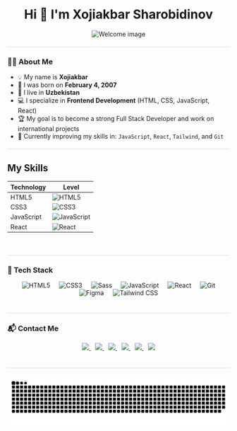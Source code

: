<h1 align="center">Hi 👋 I'm Xojiakbar Sharobidinov</h1>

<div align="center">
  <img src="https://www.icegif.com/wp-content/uploads/2024/02/icegif-331.gif" height="400" alt="Welcome image" />
</div>

<hr style="border: 0; height: 1px; background: #ddd; margin: 20px 0;" />

### 🧑‍💻 About Me

- 💡 My name is **Xojiakbar**  
- 🎂 I was born on **February 4, 2007**  
- 🏡 I live in **Uzbekistan**  
- 💻 I specialize in **Frontend Development** (HTML, CSS, JavaScript, React)  
- 🏆 My goal is to become a strong Full Stack Developer and work on international projects  
- 🌱 Currently improving my skills in: `JavaScript`, `React`, `Tailwind`, and `Git`  


<hr style="border: 0; height: 1px; background: #ddd; margin: 20px 0;" />

## My Skills

<div align="left" style="width: 100%; max-width: 900px; margin: 0 auto;" markdown="1">

| Technology | Level                                    |
|------------|------------------------------------------|
| HTML5      | ![HTML5](https://img.shields.io/badge/HTML5-80%25-E34F26?style=for-the-badge&logo=html5&logoColor=E34F26)     |
| CSS3       | ![CSS3](https://img.shields.io/badge/CSS3-70%25-1572B6?style=for-the-badge&logo=css3&logoColor=1572B6)               |
| JavaScript | ![JavaScript](https://img.shields.io/badge/JavaScript-60%25-F7DF1E?style=for-the-badge&logo=javascript&logoColor=yellow) |
| React      | ![React](https://img.shields.io/badge/React-40%25-61DAFB?style=for-the-badge&logo=react&logoColor=61DAFB)                |

</div>

<br />

<hr style="border: 0; height: 1px; background: #ddd; margin: 20px 0;" />

### 🚀 Tech Stack

<div align="center">
  <img src="https://cdn.jsdelivr.net/gh/devicons/devicon/icons/html5/html5-original.svg" height="40" alt="HTML5" style="margin: 0 8px;" />
  <img src="https://cdn.jsdelivr.net/gh/devicons/devicon/icons/css3/css3-original.svg" height="40" alt="CSS3" style="margin: 0 8px;" />
  <img src="https://cdn.jsdelivr.net/gh/devicons/devicon/icons/sass/sass-original.svg" height="40" alt="Sass" style="margin: 0 8px;" />
  <img src="https://cdn.jsdelivr.net/gh/devicons/devicon/icons/javascript/javascript-original.svg" height="40" alt="JavaScript" style="margin: 0 8px;" />
  <img src="https://cdn.jsdelivr.net/gh/devicons/devicon/icons/react/react-original.svg" height="40" alt="React" style="margin: 0 8px;" />
  <img src="https://cdn.jsdelivr.net/gh/devicons/devicon/icons/git/git-original.svg" height="40" alt="Git" style="margin: 0 8px;" />
  <img src="https://cdn.jsdelivr.net/gh/devicons/devicon/icons/figma/figma-original.svg" height="40" alt="Figma" style="margin: 0 8px;" />
  <img src="https://cdn.jsdelivr.net/gh/devicons/devicon/icons/tailwindcss/tailwindcss-original-wordmark.svg" height="40" alt="Tailwind CSS" style="margin: 0 8px;" />
</div>

<br />

<hr style="border: 0; height: 1px; background: #ddd; margin: 20px 0;" />

### 📬 Contact Me

<div align="center">
  <a href="https://t.me/UZBEKK1NG" target="_blank" style="margin: 0 5px;">
    <img src="https://img.shields.io/static/v1?message=Telegram&logo=telegram&label=&color=2CA5E0&logoColor=white&style=for-the-badge" height="35" />
  </a>
  <a href="https://instagram.com/xojiakbar_1hp" target="_blank" style="margin: 0 5px;">
    <img src="https://img.shields.io/static/v1?message=Instagram&logo=instagram&label=&color=E4405F&logoColor=white&style=for-the-badge" height="35" />
  </a>
  <a href="https://youtube.com/@Mr.K1NG么" target="_blank" style="margin: 0 5px;">
    <img src="https://img.shields.io/static/v1?message=Youtube&logo=youtube&label=&color=FF0000&logoColor=white&style=for-the-badge" height="35" />
  </a>
  <a href="https://www.behance.net/your_username" target="_blank" style="margin: 0 5px;">
    <img src="https://img.shields.io/static/v1?message=Behance&logo=behance&label=&color=1769ff&logoColor=white&style=for-the-badge" height="35" />
  </a>
  <a href="mailto:your_email@gmail.com" target="_blank" style="margin: 0 5px;">
    <img src="https://img.shields.io/static/v1?message=Gmail&logo=gmail&label=&color=D14836&logoColor=white&style=for-the-badge" height="35" />
  </a>
  <a href="https://discord.com/users/your_discord_id" target="_blank" style="margin: 0 5px;">
    <img src="https://img.shields.io/static/v1?message=Discord&logo=discord&label=&color=7289DA&logoColor=white&style=for-the-badge" height="35" />
  </a>
</div>

<br />

<hr style="border: 0; height: 1px; background: #ddd; margin: 20px 0;" />

<div align="center">
  <img src="https://raw.githubusercontent.com/Platane/snk/output/github-contribution-grid-snake.svg" alt="snake animation" />
</div>
